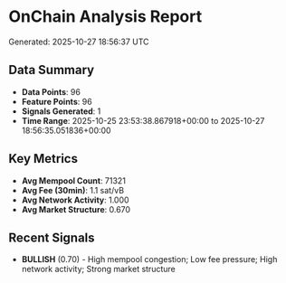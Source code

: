 # OnChain Analysis Report
Generated: 2025-10-27 18:56:37 UTC

## Data Summary
- **Data Points**: 96
- **Feature Points**: 96
- **Signals Generated**: 1
- **Time Range**: 2025-10-25 23:53:38.867918+00:00 to 2025-10-27 18:56:35.051836+00:00

## Key Metrics
- **Avg Mempool Count**: 71321
- **Avg Fee (30min)**: 1.1 sat/vB
- **Avg Network Activity**: 1.000
- **Avg Market Structure**: 0.670

## Recent Signals
- **BULLISH** (0.70) - High mempool congestion; Low fee pressure; High network activity; Strong market structure
